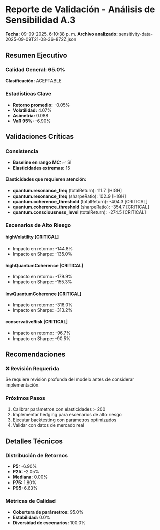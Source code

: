 # Reporte de Validación - Análisis de Sensibilidad A.3

**Fecha:** 09-09-2025, 6:10:38 p. m.
**Archivo analizado:** sensitivity-data-2025-09-09T21-08-36-872Z.json

## Resumen Ejecutivo

### Calidad General: 65.0%

**Clasificación:** ACEPTABLE

### Estadísticas Clave
- **Retorno promedio:** -0.05%
- **Volatilidad:** 4.07%
- **Asimetría:** 0.088
- **VaR 95%:** -6.90%

## Validaciones Críticas

### Consistencia
- **Baseline en rango MC:** ✅ SÍ
- **Elasticidades extremas:** 15

#### Elasticidades que requieren atención:
- **quantum.resonance_freq** (totalReturn): 111.7 [HIGH]
- **quantum.resonance_freq** (sharpeRatio): 102.9 [HIGH]
- **quantum.coherence_threshold** (totalReturn): -404.3 [CRITICAL]
- **quantum.coherence_threshold** (sharpeRatio): -354.7 [CRITICAL]
- **quantum.consciousness_level** (totalReturn): -274.5 [CRITICAL]

### Escenarios de Alto Riesgo

#### highVolatility [CRITICAL]
- Impacto en retorno: -144.8%
- Impacto en Sharpe: -135.0%

#### highQuantumCoherence [CRITICAL]
- Impacto en retorno: -179.9%
- Impacto en Sharpe: -155.3%

#### lowQuantumCoherence [CRITICAL]
- Impacto en retorno: -316.0%
- Impacto en Sharpe: -313.2%

#### conservativeRisk [CRITICAL]
- Impacto en retorno: -96.7%
- Impacto en Sharpe: -90.5%

## Recomendaciones

### ❌ Revisión Requerida
Se requiere revisión profunda del modelo antes de considerar implementación.

### Próximos Pasos
1. Calibrar parámetros con elasticidades > 200
2. Implementar hedging para escenarios de alto riesgo
3. Ejecutar backtesting con parámetros optimizados
4. Validar con datos de mercado real

## Detalles Técnicos

### Distribución de Retornos
- **P5:** -6.90%
- **P25:** -2.05%
- **Mediana:** 0.00%
- **P75:** 1.80%
- **P95:** 6.63%

### Métricas de Calidad
- **Cobertura de parámetros:** 95.0%
- **Estabilidad:** 0.0%
- **Diversidad de escenarios:** 100.0%

